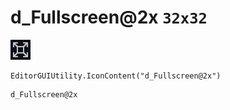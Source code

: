 # d_Fullscreen@2x `32x32`
<img src="/img/d_Fullscreen@2x.png" width=32 height=32>

``` CSharp
EditorGUIUtility.IconContent("d_Fullscreen@2x")
```
```
d_Fullscreen@2x
```
